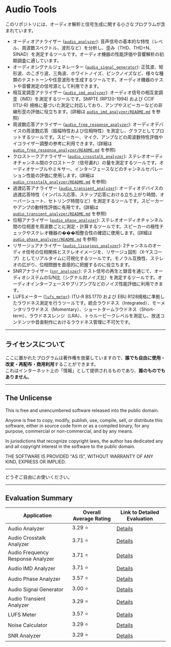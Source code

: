 # Audio Tools

このリポジトリには、オーディオ解析と信号生成に関する小さなプログラムが含まれています。

- オーディオアナライザー ([`audio_analyzer`](./audio_analyzer/README.md)): 音声信号の基本的な特性（レベル、周波数スペクトル、波形など）を分析し、歪み（THD、THD+N、SINAD）を測定するツールです。オーディオ機器の性能評価や音響解析の初期調査に適しています。
- オーディオシグナルジェネレーター ([`audio_signal_generator`](./audio_signal_generator/README.md)): 正弦波、矩形波、のこぎり波、三角波、ホワイトノイズ、ピンクノイズなど、様々な種類のテストトーンや任意波形を生成するツールです。オーディオ機器のテストや音響測定の信号源として利用できます。
- 相互変調歪アナライザー ([`audio_imd_analyzer`](./audio_imd_analyzer/README.md)): オーディオ信号の相互変調歪（IMD）を測定するツールです。SMPTE (RP120-1994) および CCIF (ITU-R) 規格に基づいた測定に対応しており、アンプやスピーカーなどの非線形歪の評価に役立ちます。(詳細は [`audio_imd_analyzer/README.md`](./audio_imd_analyzer/README.md) を参照)
- 周波数応答アナライザー ([`audio_freq_response_analyzer`](./audio_freq_response_analyzer/README.md)): オーディオデバイスの周波数応答（振幅特性および位相特性）を測定し、グラフとしてプロットするツールです。スピーカー、マイク、アンプなどの周波数特性評価やイコライザー調整の参考に利用できます。(詳細は [`audio_freq_response_analyzer/README.md`](./audio_freq_response_analyzer/README.md) を参照)
- クロストークアナライザー ([`audio_crosstalk_analyzer`](./audio_crosstalk_analyzer/README.md)): ステレオオーディオチャンネル間のクロストーク（信号漏れ）の量を測定するツールです。オーディオケーブルやミキサー、インターフェースなどのチャンネルセパレーション性能の評価に使用します。(詳細は [`audio_crosstalk_analyzer/README.md`](./audio_crosstalk_analyzer/README.md) を参照)
- 過渡応答アナライザー ([`audio_transient_analyzer`](./audio_transient_analyzer/README.md)): オーディオデバイスの過渡応答特性（インパルス応答、ステップ応答における立ち上がり時間、オーバーシュート、セトリング時間など）を測定するツールです。スピーカーやアンプの動特性評価に有用です。(詳細は [`audio_transient_analyzer/README.md`](./audio_transient_analyzer/README.md) を参照)
- 位相アナライザー ([`audio_phase_analyzer`](./audio_phase_analyzer/README.md)): ステレオオーディオチャンネル間の位相差を周波数ごとに測定・計算するツールです。スピーカーの極性チェックやステレオ機器の���相整合性の確認に使用します。(詳細は [`audio_phase_analyzer/README.md`](./audio_phase_analyzer/README.md) を参照)
- リサージュアナライザー ([`audio_lissajous_analyzer`](./audio_lissajous_analyzer/README.md)): 2チャンネルのオーディオ信号の位相関係とステレオイメージを、リサージュ図形（X-Yスコープ）としてリアルタイムに可視化するツールです。モノラル互換性、ステレオの広がり、位相問題を直感的に把握するのに役立ちます。
- SNRアナライザー ([`snr_analyzer`](./snr_analyzer/README.md)): テスト信号の再生と録音を通じて、オーディオシステムのS/N比（シグナル対ノイズ比）を測定するツールです。オーディオインターフェースやプリアンプなどのノイズ性能評価に利用できます。
- LUFSメーター ([`lufs_meter`](./lufs_meter/README.md)): ITU-R BS.1770 および EBU R128規格に準拠したラウドネス測定を行うツールです。統合ラウドネス（Integrated）、モーメンタリラウドネス（Momentary）、ショートタームラウドネス（Short-term）、ラウドネスレンジ（LRA）、トゥルーピークレベルを測定し、放送コンテンツや音楽制作におけるラウドネス管理に不可欠です。

---

## ライセンスについて

ここに置かれたプログラムは著作権を放棄していますので、**誰でも自由に使用・改変・再配布・商用利用**することができます。  
これはインターネット上の「情報」として提供されるものであり、**誰のものでもありません**。

---

## The Unlicense

This is free and unencumbered software released into the public domain.

Anyone is free to copy, modify, publish, use, compile, sell, or distribute this software, either in source code form or as a compiled binary, for any purpose, commercial or non-commercial, and by any means.

In jurisdictions that recognize copyright laws, the author has dedicated any and all copyright interest in the software to the public domain.

THE SOFTWARE IS PROVIDED "AS IS", WITHOUT WARRANTY OF ANY KIND, EXPRESS OR IMPLIED.

---

どうぞご自由にお使いください。

---

## Evaluation Summary

| Application                      | Overall Average Rating | Link to Detailed Evaluation |
|----------------------------------|------------------------|-----------------------------|
| Audio Analyzer                   | 3.29 ⭐                | [Details](./EVALUATION.md#audio-analyzer-audio_analyzer) |
| Audio Crosstalk Analyzer         | 3.71 ⭐                | [Details](./EVALUATION.md#audio-crosstalk-analyzer-audio_crosstalk_analyzer) |
| Audio Frequency Response Analyzer| 3.71 ⭐                | [Details](./EVALUATION.md#audio-frequency-response-analyzer-audio_freq_response_analyzer) |
| Audio IMD Analyzer               | 3.71 ⭐                | [Details](./EVALUATION.md#audio-imd-analyzer-audio_imd_analyzer) |
| Audio Phase Analyzer             | 3.57 ⭐                | [Details](./EVALUATION.md#audio-phase-analyzer-audio_phase_analyzer) |
| Audio Signal Generator           | 3.00 ⭐                | [Details](./EVALUATION.md#audio-signal-generator-audio_signal_generator) |
| Audio Transient Analyzer         | 3.29 ⭐                | [Details](./EVALUATION.md#audio-transient-analyzer-audio_transient_analyzer) |
| LUFS Meter                       | 3.57 ⭐                | [Details](./EVALUATION.md#lufs-meter-lufs_meter) |
| Noise Calculator                 | 3.29 ⭐                | [Details](./EVALUATION.md#noise-calculator-miscnoise_calcpy) |
| SNR Analyzer                     | 3.29 ⭐                | [Details](./EVALUATION.md#snr-analyzer-snr_analyzer) |